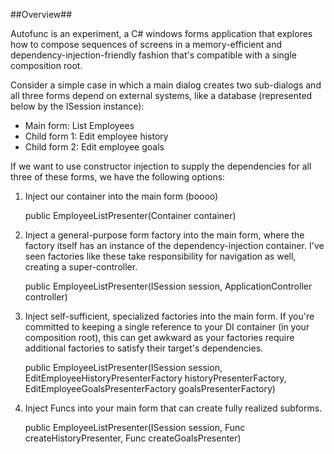 ##Overview##

Autofunc is an experiment, a C# windows forms application that explores how to compose sequences of screens in a memory-efficient and dependency-injection-friendly fashion that's compatible with a single composition root.

Consider a simple case in which a main dialog creates two sub-dialogs and all three forms depend on external systems, like a database (represented below by the ISession instance):

* Main form: List Employees
* Child form 1: Edit employee history
* Child form 2: Edit employee goals

If we want to use constructor injection to supply the dependencies for all three of these forms, we have the following options:

1) Inject our container into the main form (boooo)

    public EmployeeListPresenter(Container container)

2) Inject a general-purpose form factory into the main form, where the factory itself has an instance of the dependency-injection container. I've seen factories like these take responsibility for navigation as well, creating a super-controller.

    public EmployeeListPresenter(ISession session, ApplicationController controller)

3) Inject self-sufficient, specialized factories into the main form. If you're committed to keeping a single reference to your DI container (in your composition root), this can get awkward as your factories require additional factories to satisfy their target's dependencies.

    public EmployeeListPresenter(ISession session,
                                 EditEmployeeHistoryPresenterFactory historyPresenterFactory,
                                 EditEmployeeGoalsPresenterFactory goalsPresenterFactory)

4) Inject Funcs into your main form that can create fully realized subforms.

    public EmployeeListPresenter(ISession session,
                                 Func<EditEmployeeHistoryPresenter> createHistoryPresenter,
                                 Func<EditEmployeeGoalsPresenter> createGoalsPresenter)
